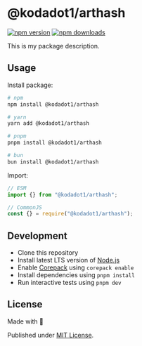# @kodadot1/arthash

[![npm version][npm-version-src]][npm-version-href]
[![npm downloads][npm-downloads-src]][npm-downloads-href]

<!-- [![bundle][bundle-src]][bundle-href] -->
<!-- [![Codecov][codecov-src]][codecov-href] -->

This is my package description.

## Usage

Install package:

```sh
# npm
npm install @kodadot1/arthash

# yarn
yarn add @kodadot1/arthash

# pnpm
pnpm install @kodadot1/arthash

# bun
bun install @kodadot1/arthash
```

Import:

```js
// ESM
import {} from "@kodadot1/arthash";

// CommonJS
const {} = require("@kodadot1/arthash");
```

## Development

- Clone this repository
- Install latest LTS version of [Node.js](https://nodejs.org/en/)
- Enable [Corepack](https://github.com/nodejs/corepack) using `corepack enable`
- Install dependencies using `pnpm install`
- Run interactive tests using `pnpm dev`

## License

Made with 💛

Published under [MIT License](./LICENSE).

<!-- Badges -->

[npm-version-src]: https://img.shields.io/npm/v/@kodadot1/arthash?style=flat&colorA=18181B&colorB=F0DB4F
[npm-version-href]: https://npmjs.com/package/@kodadot1/arthash
[npm-downloads-src]: https://img.shields.io/npm/dm/@kodadot1/arthash?style=flat&colorA=18181B&colorB=F0DB4F
[npm-downloads-href]: https://npmjs.com/package/@kodadot1/arthash

<!-- [codecov-src]: https://img.shields.io/codecov/c/gh/kodadot1/arthash/main?style=flat&colorA=18181B&colorB=F0DB4F
[codecov-href]: https://codecov.io/gh/kodadot1/arthash

[bundle-src]: https://img.shields.io/bundlephobia/minzip/@kodadot1/arthash?style=flat&colorA=18181B&colorB=F0DB4F
[bundle-href]: https://bundlephobia.com/result?p=@kodadot1/arthash -->

